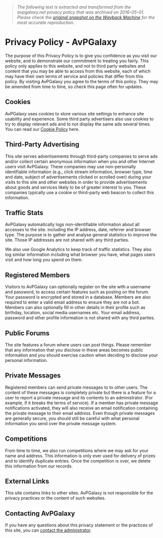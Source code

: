 > *The following text is extracted and transformed from the avpgalaxy.net privacy policy that was archived on 2016-05-01. Please check the [original snapshot on the Wayback Machine](https://web.archive.org/web/20160501191755id_/http%3A//www.avpgalaxy.net/website/privacy-policy) for the most accurate reproduction.*

# Privacy Policy - AvPGalaxy

The purpose of this Privacy Policy is to give you confidence as you visit our website, and to demonstrate our commitment to treating you fairly. This policy only applies to this website, and not to third party websites and content that you may be able to access from this website, each of which may have their own terms of service and policies that differ from this policy. By visiting AvPGalaxy you agree to the terms of this policy. They may be amended from time to time, so check this page often for updates.

## Cookies

AvPGalaxy uses cookies to store various site settings to enhance site usability and experience. Some third party advertisers also use cookies to try to display relevant ads and to not display the same ads several times. You can read our [Cookie Policy](http://www.avpgalaxy.net/website/cookie-policy/) here.

## Third-Party Advertising

This site serves advertisements through third-party companies to serve ads and/or collect certain anonymous information when you and other Internet users visit AvPGalaxy. These companies may use non-personally identifiable information (e.g., click stream information, browser type, time and date, subject of advertisements clicked or scrolled over) during your visits to this site and other websites in order to provide advertisements about goods and services likely to be of greater interest to you. These companies typically use a cookie or third-party web beacon to collect this information.

## Traffic Stats

AvPGalaxy automatically logs non-identifiable information about all accesses to the site. including the IP address, date, referrer and browser type. The purpose is to gather and analyse general statistics to improve the site. Those IP addresses are not shared with any third parties.

We also use Google Analytics to keep track of traffic statistics. They also log similar information including what browser you have, what pages users visit and how long you spend on them.

## Registered Members

Visitors to AvPGalaxy can optionally register on the site with a username and password, to access certain features such as posting on the forum. Your password is encrypted and stored in a database. Members are also required to enter a valid email address to ensure they are not a bot. Members can also optionally fill in other details in their profile such as birthday, location, social media usernames etc. Your email address, password and other profile information is not shared with any third parties.

## Public Forums

The site features a forum where users can post things. Please remember that any information that you disclose in these areas becomes public information and you should exercise caution when deciding to disclose your personal information.

## Private Messages

Registered members can send private messages to to other users. The content of these messages is completely private but there is a feature for a user to report a private message and its contents to an administrator. (For example, if it breaks the terms of service). If a member has private message notifications activated, they will also receive an email notification containing the private message to their email address. Even though private messages are generally secure, you should still be careful with what personal information you send over the private message system.

## Competitions

From time to time, we also run competitions where we may ask for your name and address. This information is only ever used for delivery of prizes and to identify duplicate entries. Once the competition is over, we delete this information from our records.

## External Links

This site contains links to other sites. AvPGalaxy is not responsible for the privacy practices or the content of such websites.

## Contacting AvPGalaxy

If you have any questions about this privacy statement or the practices of this site, you can [contact the administrator](http://www.avpgalaxy.net/website/contact/).
